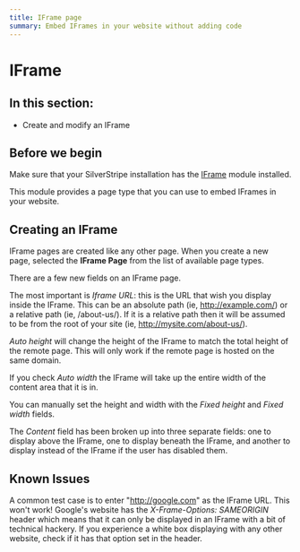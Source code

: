 ```yaml
---
title: IFrame page
summary: Embed IFrames in your website without adding code
---
```


# IFrame

## In this section:

* Create and modify an IFrame

## Before we begin
Make sure that your SilverStripe installation has the [IFrame](http://addons.silverstripe.org/add-ons/silverstripe/iframe) module installed.

This module provides a page type that you can use to embed IFrames in your website.

## Creating an IFrame

IFrame pages are created like any other page. When you create a new page, selected the **IFrame Page** from the list of available page types.

There are a few new fields on an IFrame page.

The most important is *Iframe URL*: this is the URL that wish you display inside the IFrame. This can be an absolute
path (ie, http://example.com/) or a relative path (ie, /about-us/). If it is a relative path then it will be assumed to
be from the root of your site (ie, http://mysite.com/about-us/).

*Auto height* will change the height of the IFrame to match the total height of the remote page. This will only work if
the remote page is hosted on the same domain.

If you check *Auto width* the IFrame will take up the entire width of the content area that it is in.

You can manually set the height and width with the *Fixed height* and *Fixed width* fields.

The *Content* field has been broken up into three separate fields: one to display above the IFrame, one to display
beneath the IFrame, and another to display instead of the IFrame if the user has disabled them.

## Known Issues

A common test case is to enter "http://google.com" as the IFrame URL. This won't work! Google's website has the
*X-Frame-Options: SAMEORIGIN* header which means that it can only be displayed in an IFrame with a bit of technical
hackery. If you experience a white box displaying with any other website, check if it has that option set in the
header.